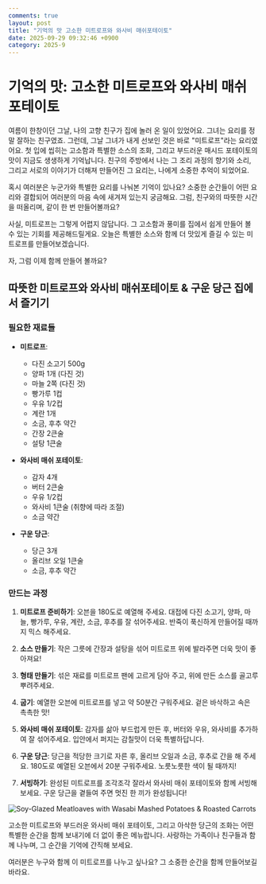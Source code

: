 ```yaml
---
comments: true
layout: post
title: "기억의 맛 고소한 미트로프와 와사비 매쉬포테이토"
date: 2025-09-29 09:32:46 +0900
category: 2025-9
---
```


# 기억의 맛: 고소한 미트로프와 와사비 매쉬포테이토

여름이 한창이던 그날, 나의 고향 친구가 집에 놀러 온 일이 있었어요. 그녀는 요리를 정말 잘하는 친구였죠. 그런데, 그날 그녀가 내게 선보인 것은 바로 "미트로프"라는 요리였어요. 첫 입에 씹히는 고소함과 특별한 소스의 조화, 그리고 부드러운 매시드 포테이토의 맛이 지금도 생생하게 기억납니다. 친구의 주방에서 나는 그 조리 과정의 향기와 소리, 그리고 서로의 이야기가 더해져 만들어진 그 요리는, 나에게 소중한 추억이 되었어요.

혹시 여러분은 누군가와 특별한 요리를 나눠본 기억이 있나요? 소중한 순간들이 어떤 요리와 결합되어 여러분의 마음 속에 새겨져 있는지 궁금해요. 그럼, 친구와의 따뜻한 시간을 떠올리며, 같이 한 번 만들어볼까요?

사실, 미트로프는 그렇게 어렵지 않답니다. 그 고소함과 풍미를 집에서 쉽게 만들어 볼 수 있는 기회를 제공해드릴게요. 오늘은 특별한 소스와 함께 더 맛있게 즐길 수 있는 미트로프를 만들어보겠습니다.

자, 그럼 이제 함께 만들어 볼까요?

## 따뜻한 미트로프와 와사비 매쉬포테이토 & 구운 당근 집에서 즐기기

### 필요한 재료들

- **미트로프**:
  - 다진 소고기 500g
  - 양파 1개 (다진 것)
  - 마늘 2쪽 (다진 것)
  - 빵가루 1컵
  - 우유 1/2컵
  - 계란 1개
  - 소금, 후추 약간
  - 간장 2큰술
  - 설탕 1큰술

- **와사비 매쉬 포테이토**:
  - 감자 4개
  - 버터 2큰술
  - 우유 1/2컵
  - 와사비 1큰술 (취향에 따라 조절)
  - 소금 약간

- **구운 당근**:
  - 당근 3개
  - 올리브 오일 1큰술
  - 소금, 후추 약간

### 만드는 과정

1. **미트로프 준비하기**: 오븐을 180도로 예열해 주세요. 대접에 다진 소고기, 양파, 마늘, 빵가루, 우유, 계란, 소금, 후추를 잘 섞어주세요. 반죽이 푹신하게 만들어질 때까지 믹스 해주세요.  

2. **소스 만들기**: 작은 그릇에 간장과 설탕을 섞어 미트로프 위에 발라주면 더욱 맛이 좋아져요!

3. **형태 만들기**: 섞은 재료를 미트로프 팬에 고르게 담아 주고, 위에 만든 소스를 골고루 뿌려주세요. 

4. **굽기**: 예열한 오븐에 미트로프를 넣고 약 50분간 구워주세요. 겉은 바삭하고 속은 촉촉한 맛!

5. **와사비 매쉬 포테이토**: 감자를 삶아 부드럽게 만든 후, 버터와 우유, 와사비를 추가하여 잘 섞어주세요. 입안에서 퍼지는 감칠맛이 더욱 특별하답니다.

6. **구운 당근**: 당근을 적당한 크기로 자른 후, 올리브 오일과 소금, 후추로 간을 해 주세요. 180도로 예열된 오븐에서 20분 구워주세요. 노릇노릇한 색이 될 때까지!

7. **서빙하기**: 완성된 미트로프를 조각조각 잘라서 와사비 매쉬 포테이토와 함께 서빙해 보세요. 구운 당근을 곁들여 주면 멋진 한 끼가 완성됩니다!

![Soy-Glazed Meatloaves with Wasabi Mashed Potatoes & Roasted Carrots](https://www.themealdb.com/images/media/meals/o2wb6p1581005243.jpg)


고소한 미트로프와 부드러운 와사비 매쉬 포테이토, 그리고 아삭한 당근의 조화는 어떤 특별한 순간을 함께 보내기에 더 없이 좋은 메뉴랍니다. 사랑하는 가족이나 친구들과 함께 나누며, 그 순간을 기억에 간직해 보세요.

여러분은 누구와 함께 이 미트로프를 나누고 싶나요? 그 소중한 순간을 함께 만들어보길 바라요.
